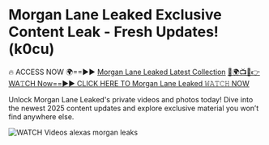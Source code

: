 # Morgan Lane Leaked Exclusive Content Leak - Fresh Updates! (k0cu)

🔥 ACCESS NOW 🌍==►► <a href="https://tinyurl.com/3fjeunct" rel="nofollow">Morgan Lane Leaked Latest Collection</a></h3>
[🔴🌍📺📱👉WA𝚃CH Now==►► CLICK HERE TO Morgan Lane Leaked 𝚆𝙰𝚃𝙲𝙷 NOW](https://tinyurl.com/3fjeunct)

Unlock Morgan Lane Leaked's private videos and photos today! Dive into the newest 2025 content updates and explore exclusive material you won’t find anywhere else.


<a href="https://tinyurl.com/3fjeunct" rel="nofollow" data-target="animated-image.originalLink"><img src="https://camo.githubusercontent.com/8a4f000d20f83aca3bf7ec5f350d767afa0574a8a352519fd8cfa583a6f93a33/68747470733a2f2f692e696d6775722e636f6d2f644a486b345a712e676966" alt="WATCH Videos" data-canonical-src="https://i.imgur.com/dJHk4Zq.gif" style="max-width: 100%; display: inline-block;" data-target="animated-image.originalImage"></a>
alexas morgan leaks